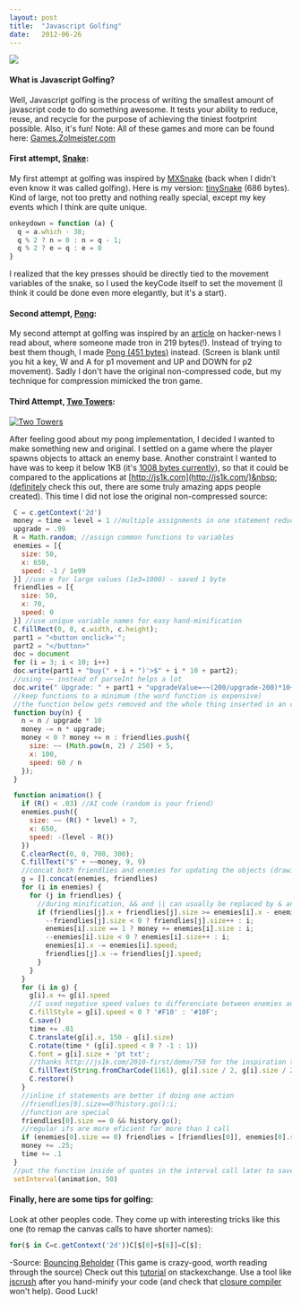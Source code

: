 ```yaml
---
layout: post
title:  "Javascript Golfing"
date:   2012-06-26
---
```


![](http://www.clker.com/cliparts/4/3/d/0/1207314048614869515golfing%20black.svg.med.png)

#### What is Javascript Golfing?
Well, Javascript golfing is the&nbsp;process&nbsp;of writing the smallest amount of javascript code to do something awesome. It tests your ability to reduce, reuse, and recycle for the purpose of achieving the tiniest footprint possible. Also, it's fun!
Note: All of these games and more can be found here: [Games.Zolmeister.com](https://games.zolmeister.com/)

#### First attempt, [Snake](https://games.zolmeister.com/snake/tinySnake/):
My first attempt at golfing was inspired by [MXSnake](http://www.strille.net/works/snake_game_1Kb.php) (back when I didn't even&nbsp;know&nbsp;it was called golfing). Here is my version: [tinySnake](https://games.zolmeister.com/snake/tinySnake/) (686 bytes). Kind of large, not too pretty and nothing really special, except my key events which I think are quite unique.

```js
onkeydown = function (a) {
  q = a.which - 38;
  q % 2 ? n = 0 : n = q - 1;
  q % 2 ? e = q : e = 0
}
```

I realized that the key presses should be directly tied to the movement variables of the snake, so I used the keyCode itself to set the movement (I think it could be done even more elegantly, but it's a start).

#### Second attempt, [Pong](https://games.zolmeister.com/pong.html):
My second attempt at golfing was inspired by an [article](http://alokmenghrajani.github.com/tron/) on hacker-news I read about, where someone made tron in 219 bytes(!). Instead of trying to best them though, I made [Pong (451 bytes)](https://games.zolmeister.com/pong.html) instead. (Screen is blank until you hit a key, W and A for p1 movement and UP and DOWN for p2 movement). Sadly I don't have the original non-compressed code, but my technique for compression mimicked the tron game.

#### Third Attempt, [Two Towers](https://games.zolmeister.com/twotowers(miniv2).html):
[![](http://1.bp.blogspot.com/-bUXMZCyCPes/T-lOu80EaPI/AAAAAAAAATQ/2k9X1CX1XeY/s200/twotowers.png "Two Towers")](https://games.zolmeister.com/twotowers(miniv2).html)

After feeling good about my pong implementation, I decided I wanted to make something new and original. I settled on a game where the player spawns objects to attack an enemy base. Another constraint I wanted to have was to keep it below 1KB (it's [1008 bytes&nbsp;currently](https://games.zolmeister.com/twotowers(miniv2).html)), so that it could be compared to the applications at&nbsp;[http://js1k.com](http://js1k.com/)&nbsp;(definitely check this out, there are some truly amazing apps people created). This time I did not lose the original non-compressed source:

```js
 C = c.getContext('2d')
 money = time = level = 1 //multiple assignments in one statement reduces the use of semicolons
 upgrade = .99
 R = Math.random; //assign common functions to variables
 enemies = [{
   size: 50,
   x: 650,
   speed: -1 / 1e99
 }] //use e for large values (1e3=1000) - saved 1 byte
 friendlies = [{
   size: 50,
   x: 70,
   speed: 0
 }] //use unique variable names for easy hand-minification
 C.fillRect(0, 0, c.width, c.height);
 part1 = "<button onclick='";
 part2 = "</button>"
 doc = document
 for (i = 3; i < 10; i++)
 doc.write(part1 + "buy(" + i + ")'>$" + i * 10 + part2);
 //using ~~ instead of parseInt helps a lot
 doc.write(" Upgrade: " + part1 + "upgradeValue=~~(200/upgrade-200)*10+100;money-upgradeValue<0?i:(upgrade-=.05,money-=upgradeValue);this.innerHTML=upgradeValue'>" + upgrade * 100 + part2);
 //keep functions to a minimum (the word function is expensive)
 //the function below gets removed and the whole thing inserted in an onclick event
 function buy(n) {
   n = n / upgrade * 10
   money -= n * upgrade;
   money < 0 ? money += n : friendlies.push({
     size: ~~ (Math.pow(n, 2) / 250) + 5,
     x: 100,
     speed: 60 / n
   });
 }

 function animation() {
   if (R() < .03) //AI code (random is your friend)
   enemies.push({
     size: ~~ (R() * level) + 7,
     x: 650,
     speed: -(level - R())
   })
   C.clearRect(0, 0, 700, 300);
   C.fillText("$" + ~~money, 9, 9)
   //concat both friendlies and enemies for updating the objects (drawing and moving)
   g = [].concat(enemies, friendlies)
   for (i in enemies) {
     for (j in friendlies) {
       //during minification, && and || can usually be replaced by & and | respectively
       if (friendlies[j].x + friendlies[j].size >= enemies[i].x - enemies[i].size && enemies[i].size > 0 && friendlies[j].size > 0) {
         --friendlies[j].size < 0 ? friendlies[j].size++ : i;
         enemies[i].size == 1 ? money += enemies[i].size : i;
         --enemies[i].size < 0 ? enemies[i].size++ : i;
         enemies[i].x -= enemies[i].speed;
         friendlies[j].x -= friendlies[j].speed;
       }
     }
   }
   for (i in g) {
     g[i].x += g[i].speed
     //I used negative speed values to differenciate between enemies and friendlies
     C.fillStyle = g[i].speed < 0 ? '#F10' : '#10F';
     C.save()
     time += .01
     C.translate(g[i].x, 150 - g[i].size)
     C.rotate(time * (g[i].speed < 0 ? -1 : 1))
     C.font = g[i].size + 'pt txt';
     //thanks http://js1k.com/2010-first/demo/750 for the inspiration to use unicode
     C.fillText(String.fromCharCode(1161), g[i].size / 2, g[i].size / 2)
     C.restore()
   }
   //inline if statements are better if doing one action
   //friendlies[0].size==0?history.go():i;
   //function are special
   friendlies[0].size == 0 && history.go();
   //regular ifs are more eficient for more than 1 call
   if (enemies[0].size == 0) friendlies = [friendlies[0]], enemies[0].size = 50, level++, money += 500;
   money += .25;
   time += .1
 }
 //put the function inside of quotes in the interval call later to save space
 setInterval(animation, 50)
```

#### Finally, here are some tips for golfing:

Look at other peoples code. They come up with interesting tricks like this one (to remap the canvas calls to have shorter names):
```js
for($ in C=c.getContext('2d'))C[$[0]+$[6]]=C[$];
```
-Source: [Bouncing Beholder](http://marijnhaverbeke.nl/js1k/) (This game is crazy-good, worth reading through the source)
Check out this [tutorial](http://codegolf.stackexchange.com/questions/2682/tips-for-golfing-in-javascript) on stackexchange.
Use a tool like [jscrush](http://www.iteral.com/jscrush/)&nbsp;after you hand-minify your code (and check that [closure compiler](http://closure-compiler.appspot.com/home) won't help).
Good Luck!
